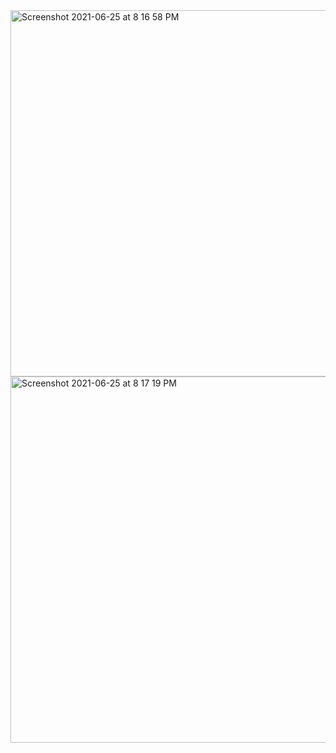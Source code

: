 <img width="586" alt="Screenshot 2021-06-25 at 8 16 58 PM" src="https://user-images.githubusercontent.com/67383465/123443675-bbd50080-d5f3-11eb-87dd-788abbf6d4f0.png">
<img width="586" alt="Screenshot 2021-06-25 at 8 17 19 PM" src="https://user-images.githubusercontent.com/67383465/123443679-bd9ec400-d5f3-11eb-81ab-c3eee0d3783b.png">
